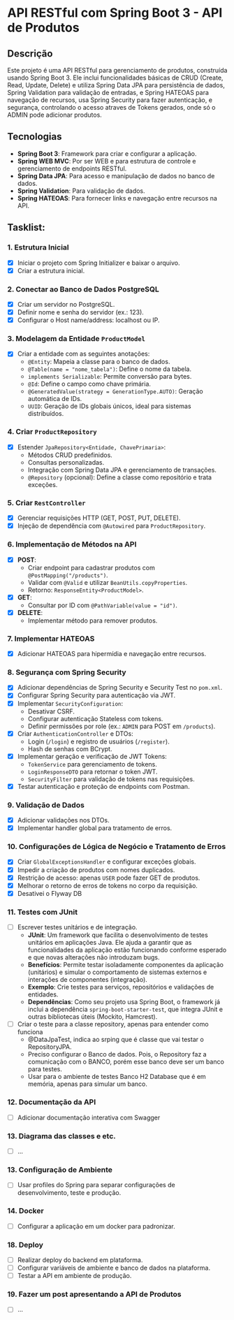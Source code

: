# API RESTful com Spring Boot 3 - API de Produtos

## Descrição
Este projeto é uma API RESTful para gerenciamento de produtos, construída usando Spring Boot 3. Ele inclui funcionalidades básicas de CRUD (Create, Read, Update, Delete) e utiliza Spring Data JPA para persistência de dados, Spring Validation para validação de entradas, e Spring HATEOAS para navegação de recursos, usa Spring Security para fazer autenticação, e segurança, controlando o acesso atraves de Tokens gerados, onde só o ADMIN pode adicionar produtos. 


## Tecnologias
- **Spring Boot 3**: Framework para criar e configurar a aplicação.
- **Spring WEB MVC**: Por ser WEB e para estrutura de controle e gerenciamento de endpoints RESTful.
- **Spring Data JPA**: Para acesso e manipulação de dados no banco de dados.
- **Spring Validation**: Para validação de dados.
- **Spring HATEOAS**: Para fornecer links e navegação entre recursos na API.

## Tasklist:

### 1. Estrutura Inicial
- [X] Iniciar o projeto com Spring Initializer e baixar o arquivo.
- [X] Criar a estrutura inicial.

### 2. Conectar ao Banco de Dados PostgreSQL
- [X] Criar um servidor no PostgreSQL.
- [X] Definir nome e senha do servidor (ex.: 123).
- [X] Configurar o Host name/address: localhost ou IP.

### 3. Modelagem da Entidade `ProductModel`
- [X] Criar a entidade com as seguintes anotações:
  - `@Entity`: Mapeia a classe para o banco de dados.
  - `@Table(name = "nome_tabela")`: Define o nome da tabela.
  - `implements Serializable`: Permite conversão para bytes.
  - `@Id`: Define o campo como chave primária.
  - `@GeneratedValue(strategy = GenerationType.AUTO)`: Geração automática de IDs.
  - `UUID`: Geração de IDs globais únicos, ideal para sistemas distribuídos.

### 4. Criar `ProductRepository`
- [X] Estender `JpaRepository<Entidade, ChavePrimaria>`:
  - Métodos CRUD predefinidos.
  - Consultas personalizadas.
  - Integração com Spring Data JPA e gerenciamento de transações.
  - `@Repository` (opcional): Define a classe como repositório e trata exceções.

### 5. Criar `RestController`
- [X] Gerenciar requisições HTTP (GET, POST, PUT, DELETE).
- [X] Injeção de dependência com `@Autowired` para `ProductRepository`.

### 6. Implementação de Métodos na API
- [X] **POST**: 
  - Criar endpoint para cadastrar produtos com `@PostMapping("/products")`.
  - Validar com `@Valid` e utilizar `BeanUtils.copyProperties`.
  - Retorno: `ResponseEntity<ProductModel>`.
- [X] **GET**: 
  - Consultar por ID com `@PathVariable(value = "id")`.
- [X] **DELETE**: 
  - Implementar método para remover produtos.

### 7. Implementar HATEOAS
- [X] Adicionar HATEOAS para hipermídia e navegação entre recursos.

### 8. Segurança com Spring Security
- [X] Adicionar dependências de Spring Security e Security Test no `pom.xml`.
- [X] Configurar Spring Security para autenticação via JWT.
- [X] Implementar `SecurityConfiguration`:
  - Desativar CSRF.
  - Configurar autenticação Stateless com tokens.
  - Definir permissões por role (ex.: `ADMIN` para POST em `/products`).
- [X] Criar `AuthenticationController` e DTOs:
  - Login (`/login`) e registro de usuários (`/register`).
  - Hash de senhas com BCrypt.
- [X] Implementar geração e verificação de JWT Tokens:
  - `TokenService` para gerenciamento de tokens.
  - `LoginResponseDTO` para retornar o token JWT.
  - `SecurityFilter` para validação de tokens nas requisições.
- [X] Testar autenticação e proteção de endpoints com Postman.

### 9. Validação de Dados
- [X] Adicionar validações nos DTOs.
- [X] Implementar handler global para tratamento de erros.

### 10. Configurações de Lógica de Negócio e Tratamento de Erros
- [X] Criar `GlobalExceptionsHandler` e configurar exceções globais.
- [X] Impedir a criação de produtos com nomes duplicados.
- [X] Restrição de acesso: apenas `USER` pode fazer GET de produtos.
- [X] Melhorar o retorno de erros de tokens no corpo da requisição.
- [X] Desativei o Flyway DB

### 11. Testes com JUnit
- [ ] Escrever testes unitários e de integração.
   - **JUnit**: Um framework que facilita o desenvolvimento de testes unitários em aplicações Java. Ele ajuda a garantir que as funcionalidades da aplicação estão funcionando conforme esperado e que novas alterações não introduzam bugs.
   - **Benefícios**: Permite testar isoladamente componentes da aplicação (unitários) e simular o comportamento de sistemas externos e interações de componentes (integração).
   - **Exemplo**: Crie testes para serviços, repositórios e validações de entidades.
   - **Dependências**: Como seu projeto usa Spring Boot, o framework já inclui a dependência `spring-boot-starter-test`, que integra JUnit e outras bibliotecas úteis (Mockito, Hamcrest).
- [ ] Criar o teste para a classe repository, apenas para entender como funciona
  - @DataJpaTest, indica ao srping que é classe que vai testar o RepositoryJPA.
  - Preciso configurar o Banco de dados. Pois, o Repository faz a comunicação com o BANCO, porém esse banco deve ser um banco para testes.
  - Usar para o ambiente de testes Banco H2 Database que é em memória, apenas para simular um banco.

### 12. Documentação da API
- [ ] Adicionar documentação interativa com Swagger

### 13. Diagrama das classes e etc.
- [ ] ...

### 13. Configuração de Ambiente
- [ ] Usar profiles do Spring para separar configurações de desenvolvimento, teste e produção.

### 14. Docker
- [ ] Configurar a aplicação em um docker para padronizar.

### 18. Deploy
- [ ] Realizar deploy do backend em plataforma.
- [ ] Configurar variáveis de ambiente e banco de dados na plataforma.
- [ ] Testar a API em ambiente de produção.

### 19. Fazer um post apresentando a API de Produtos
- [ ] ...







